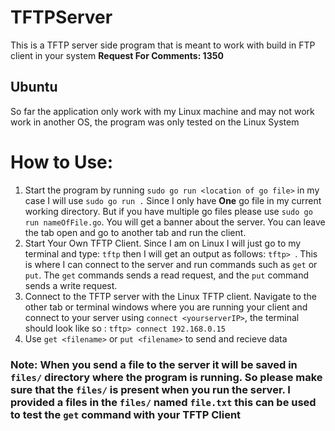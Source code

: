 # TFTPServer
This is a TFTP server side program that is meant to work with build in FTP client in your system
**Request For Comments: 1350** 
## Ubuntu
So far the application only work with my Linux machine and may not work work in another OS, the 
program was only tested on the Linux System
# How to Use:
1. Start the program by running `sudo go run <location of go file>` in my case I will use `sudo go run .` Since 
I only have **One** go file in my current working directory. But if you have multiple go files please use `sudo go run nameOfFile.go`. You will 
get a banner about the server. You can leave the tab open and go to another tab and run the client.
2. Start Your Own TFTP Client. Since I am on Linux I will just go to my terminal and type: `tftp` then I will get an output as follows:
`tftp> `. This is where I can connect to the server and run commands such as `get` or `put`. The `get` commands sends a read request, and the
`put` command sends a write request. 
3. Connect to the TFTP server with the Linux TFTP client. Navigate to the other tab or terminal windows where you are running your client and
connect to your server using `connect <yourserverIP>`, the terminal should look like so : `tftp> connect 192.168.0.15`
4. Use `get <filename>` or `put <filename>` to send and recieve data
### Note: When you send a file to the server it will be saved in `files/` directory where the program is running. So please make sure that the `files/` is present when you run the server. I provided a files in the `files/` named `file.txt` this can be used to test the `get` command with your TFTP Client

